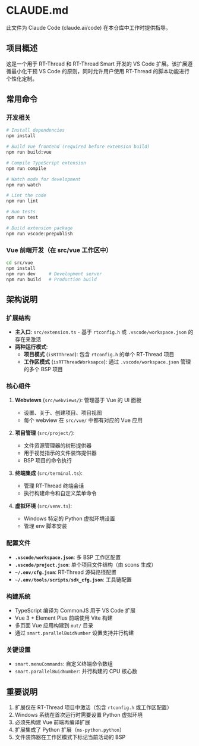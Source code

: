 # CLAUDE.md

此文件为 Claude Code (claude.ai/code) 在本仓库中工作时提供指导。

## 项目概述

这是一个用于 RT-Thread 和 RT-Thread Smart 开发的 VS Code 扩展。该扩展遵循最小化干预 VS Code 的原则，同时允许用户使用 RT-Thread 的脚本功能进行个性化定制。

## 常用命令

### 开发相关
```bash
# Install dependencies
npm install

# Build Vue frontend (required before extension build)
npm run build:vue

# Compile TypeScript extension
npm run compile

# Watch mode for development
npm run watch

# Lint the code
npm run lint

# Run tests
npm run test

# Build extension package
npm run vscode:prepublish
```

### Vue 前端开发（在 src/vue 工作区中）
```bash
cd src/vue
npm install
npm run dev     # Development server
npm run build   # Production build
```

## 架构说明

### 扩展结构
- **主入口**: `src/extension.ts` - 基于 `rtconfig.h` 或 `.vscode/workspace.json` 的存在来激活
- **两种运行模式**:
  - **项目模式** (`isRTThread`): 包含 `rtconfig.h` 的单个 RT-Thread 项目
  - **工作区模式** (`isRTThreadWorksapce`): 通过 `.vscode/workspace.json` 管理的多个 BSP 项目

### 核心组件
1. **Webviews** (`src/webviews/`): 管理基于 Vue 的 UI 面板
   - 设置、关于、创建项目、项目视图
   - 每个 webview 在 `src/vue/` 中都有对应的 Vue 应用

2. **项目管理** (`src/project/`):
   - 文件资源管理器的树形提供器
   - 用于视觉指示的文件装饰提供器
   - BSP 项目的命令执行

3. **终端集成** (`src/terminal.ts`):
   - 管理 RT-Thread 终端会话
   - 执行构建命令和自定义菜单命令

4. **虚拟环境** (`src/venv.ts`):
   - Windows 特定的 Python 虚拟环境设置
   - 管理 env 脚本安装

### 配置文件
- **`.vscode/workspace.json`**: 多 BSP 工作区配置
- **`.vscode/project.json`**: 单个项目文件结构（由 scons 生成）
- **`~/.env/cfg.json`**: RT-Thread 源码路径配置
- **`~/.env/tools/scripts/sdk_cfg.json`**: 工具链配置

### 构建系统
- TypeScript 编译为 CommonJS 用于 VS Code 扩展
- Vue 3 + Element Plus 前端使用 Vite 构建
- 多页面 Vue 应用构建到 `out/` 目录
- 通过 `smart.parallelBuidNumber` 设置支持并行构建

### 关键设置
- `smart.menuCommands`: 自定义终端命令数组
- `smart.parallelBuidNumber`: 并行构建的 CPU 核心数

## 重要说明

1. 扩展仅在 RT-Thread 项目中激活（包含 `rtconfig.h` 或工作区配置）
2. Windows 系统在首次运行时需要设置 Python 虚拟环境
3. 必须先构建 Vue 前端再编译扩展
4. 扩展集成了 Python 扩展（`ms-python.python`）
5. 文件装饰器在工作区模式下标记当前活动的 BSP